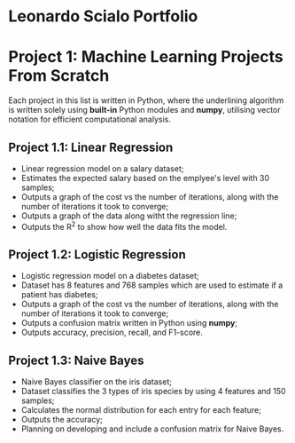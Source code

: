 # Leonardo Scialo Portfolio

# Project 1: Machine Learning Projects From Scratch
Each project in this list is written in Python, where the underlining algorithm is written solely using **built-in** Python modules and **numpy**, utilising vector notation for efficient computational analysis.

## Project 1.1: Linear Regression
* Linear regression model on a salary dataset;
* Estimates the expected salary based on the emplyee's level with 30 samples;
* Outputs a graph of the cost vs the number of iterations, along with the number of iterations it took to converge;
* Outputs a graph of the data along witht the regression line;
* Outputs the $\text{R}^2$ to show how well the data fits the model.

## Project 1.2: Logistic Regression
* Logistic regression model on a diabetes dataset;
* Dataset has 8 features and 768 samples which are used to estimate if a patient has diabetes;
* Outputs a graph of the cost vs the number of iterations, along with the number of iterations it took to converge;
* Outputs a confusion matrix written in Python using **numpy**;
* Outputs accuracy, precision, recall, and F1-score.

## Project 1.3: Naive Bayes
* Naive Bayes classifier on the iris dataset;
* Dataset classifies the 3 types of iris species by using 4 features and 150 samples;
* Calculates the normal distribution for each entry for each feature;
* Outputs the accuracy;
* Planning on developing and include a confusion matrix for Naive Bayes.
